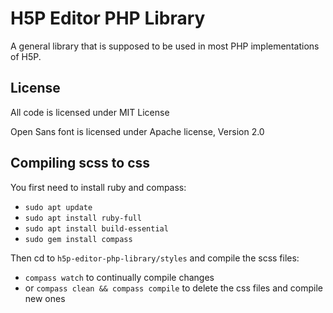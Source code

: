 H5P Editor PHP Library
==========

A general library that is supposed to be used in most PHP implementations of H5P.

## License

All code is licensed under MIT License

Open Sans font is licensed under Apache license, Version 2.0

## Compiling scss to css

You first need to install ruby and compass:
- `sudo apt update`
- `sudo apt install ruby-full`
- `sudo apt install build-essential`
- `sudo gem install compass`

Then cd to `h5p-editor-php-library/styles` and compile the scss files:
- `compass watch` to continually compile changes
- or `compass clean && compass compile` to delete the css files and compile new ones
